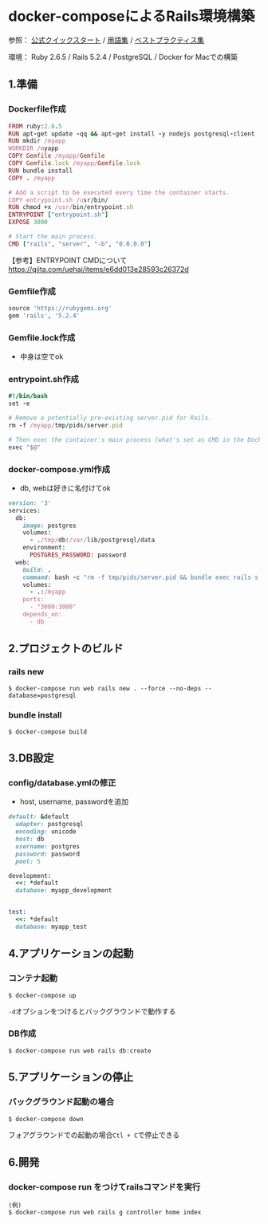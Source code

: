 # docker-composeによるRails環境構築

参照：
[公式クイックスタート](https://docs.docker.com/compose/rails) /
[用語集](https://docs.docker.jp/glossary.html) /
[ベストプラクティス集](https://docs.docker.jp/engine/articles/dockerfile_best-practice.html)

環境：
Ruby 2.6.5 / Rails 5.2.4 / PostgreSQL / Docker for Macでの構築


## 1.準備
### Dockerfile作成

```ruby
FROM ruby:2.6.5
RUN apt-get update -qq && apt-get install -y nodejs postgresql-client
RUN mkdir /myapp
WORKDIR /myapp
COPY Gemfile /myapp/Gemfile
COPY Gemfile.lock /myapp/Gemfile.lock
RUN bundle install
COPY . /myapp

# Add a script to be executed every time the container starts.
COPY entrypoint.sh /usr/bin/
RUN chmod +x /usr/bin/entrypoint.sh
ENTRYPOINT ["entrypoint.sh"]
EXPOSE 3000

# Start the main process.
CMD ["rails", "server", "-b", "0.0.0.0"]
```
【参考】ENTRYPOINT CMDについて
https://qiita.com/uehaj/items/e6dd013e28593c26372d


### Gemfile作成

```ruby
source 'https://rubygems.org'
gem 'rails', '5.2.4'
```

### Gemfile.lock作成

- 中身は空でok

### entrypoint.sh作成

```ruby
#!/bin/bash
set -e

# Remove a potentially pre-existing server.pid for Rails.
rm -f /myapp/tmp/pids/server.pid

# Then exec the container's main process (what's set as CMD in the Dockerfile).
exec "$@"
```

### docker-compose.yml作成

- db, webは好きに名付けてok
```ruby
version: '3'
services:
  db:
    image: postgres
    volumes:
      - ./tmp/db:/var/lib/postgresql/data
    environment:
      POSTGRES_PASSWORD: password
  web:
    build: .
    command: bash -c "rm -f tmp/pids/server.pid && bundle exec rails s -p 3000 -b '0.0.0.0'"
    volumes:
      - .:/myapp
    ports:
      - "3000:3000"
    depends_on:
      - db
```


## 2.プロジェクトのビルド
### rails new

```
$ docker-compose run web rails new . --force --no-deps --database=postgresql
```

### bundle install

```
$ docker-compose build
```


## 3.DB設定
### config/database.ymlの修正

- host, username, passwordを追加
```ruby
default: &default
  adapter: postgresql
  encoding: unicode
  host: db
  username: postgres
  password: password
  pool: 5

development:
  <<: *default
  database: myapp_development


test:
  <<: *default
  database: myapp_test
```

## 4.アプリケーションの起動
### コンテナ起動

```
$ docker-compose up
```
`-d`オプションをつけるとバックグラウンドで動作する

### DB作成
```
$ docker-compose run web rails db:create
```


## 5.アプリケーションの停止
### バックグラウンド起動の場合

```
$ docker-compose down
```
フォアグラウンドでの起動の場合`Ctl + C`で停止できる

## 6.開発
### docker-compose run をつけてrailsコマンドを実行

```
(例)
$ docker-compose run web rails g controller home index
```
